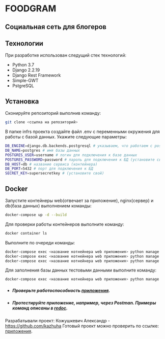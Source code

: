 # FOODGRAM
## Социальная сеть для блогеров


## Технологии

При разработке использован следущий стек технологий:

- Python 3.7
- Django 2.2.19
- Django Rest Framework
- Simple-GWT
- PstgreSQL

## Установка


Сконируйте репозиторий выполнив команду:

```sh
git clone <ссылка на репозиторий>
```

В  папке infrs проекта создайте файл .env с переменными окружения для работы с базой данных. Укажите следующие параметры:

```sh
DB_ENGINE=django.db.backends.postgresql # указываем, что работаем с postgresql
DB_NAME=postgres # имя базы данных
POSTGRES_USER=username # логин для подключения к базе данных
POSTGRES_PASSWORD=password # пароль для подключения к БД (установите свой)
DB_HOST=db # название сервиса (контейнера)
DB_PORT=5432 # порт для подключения к БД
SECRET_KEY=supersecretkey # (установите свой)
```

## Docker

Запустите контейнеры web(отвечает за приложение), nginx(сервер) и db(база данных) выполнением команды:
```sh
docker-compose up -d --build
```
Для проверки работы контейнеров выполните команду:
```sh
docker container ls
```

Выполните по очереди команды:

```sh
docker-compose exec <название котнейнера web приложения> python manage.py migrate
docker-compose exec <название котнейнера web приложения> python manage.py createsuperuser
docker-compose exec <название котнейнера web приложения> python manage.py collectstatic --no-input
```
Для заполнения базы данных тестовыми данными выполните команду:
```sh
docker-compose exec <название котнейнера web приложения> python manage.py load_data_csv
```



* ##### Проверьте работоспособность [приложения](http://localhost/ "Title").
* ##### Протестируйте приложение, например, через Postman. Примеры команд описаны в [redoc](http://localhost/api/docs/redoc.html# "Title").


Разрабатывали проект:
Кожушкевич Александр - https://github.com/kazhuha
Готовый проект можно проверить по ссылке: [приложения](http://receptorium.ddns.net/ "Title").
